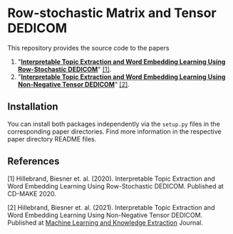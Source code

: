 # Row-stochastic Matrix and Tensor DEDICOM

This repository provides the source code to the papers 

1. "**[Interpretable Topic Extraction and Word Embedding Learning Using Row-Stochastic DEDICOM](https://link.springer.com/chapter/10.1007%2F978-3-030-57321-8_22)**" [[1]](#1).
2. "**[Interpretable Topic Extraction and Word Embedding Learning Using Non-Negative Tensor DEDICOM](https://www.mdpi.com/2504-4990/3/1/7)**" [[2]](#2).

## Installation

You can install both packages independently via the `setup.py` files in the corresponding paper directories.
Find more information in the respective paper directory README files.


## References
<a id="1">[1]</a> 
Hillebrand, Biesner et. al. (2020). 
Interpretable Topic Extraction and Word Embedding Learning Using Row-Stochastic DEDICOM. 
Published at CD-MAKE 2020.

<a id="2">[2]</a>
Hillebrand, Biesner et. al. (2021).
Interpretable Topic Extraction and Word Embedding Learning Using Non-Negative Tensor DEDICOM.
Published at [Machine Learning and Knowledge Extraction](https://www.mdpi.com/journal/make) Journal.
